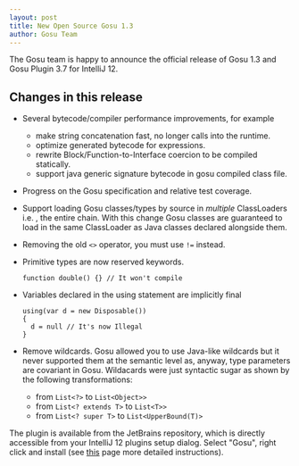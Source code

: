```yaml
---
layout: post
title: New Open Source Gosu 1.3
author: Gosu Team
---
```


The Gosu team is happy to announce the official release of Gosu 1.3 and Gosu Plugin 3.7 for IntelliJ 12.

Changes in this release
-----------------------

- Several bytecode/compiler performance improvements, for example
    - make string concatenation fast, no longer calls into the runtime.
    - optimize generated bytecode for expressions.
    - rewrite Block/Function-to-Interface coercion to be compiled statically. 
    - support java generic signature bytecode in gosu compiled class file.
- Progress on the Gosu specification and relative test coverage.
- Support loading Gosu classes/types by source in *multiple* ClassLoaders i.e. ,
  the entire chain. With this change Gosu classes are guaranteed to load in the
  same ClassLoader as Java classes declared alongside them. 
- Removing the old `<>` operator, you must use `!=` instead.
- Primitive types are now reserved keywords. 

      function double() {} // It won't compile

- Variables declared in the using statement are implicitly final

      using(var d = new Disposable())
      {
        d = null // It's now Illegal
      }
    
- Remove wildcards. Gosu allowed you to use Java-like wildcards but it never
  supported them at the semantic level as, anyway, type parameters are covariant 
  in Gosu. Wildacards were just syntactic sugar as shown by the following 
  transformations:
    - from `List<?>` to `List<Object>>`
    - from `List<? extends T>` to `List<T>>`
    - from `List<? super T>` to `List<UpperBound(T)>`


The plugin is available from the JetBrains repository, which is directly accessible from your IntelliJ 12 plugins setup dialog. Select "Gosu", right click and install (see [this](http://gosu-lang.github.io/downloads.html) page more detailed instructions). 
 
